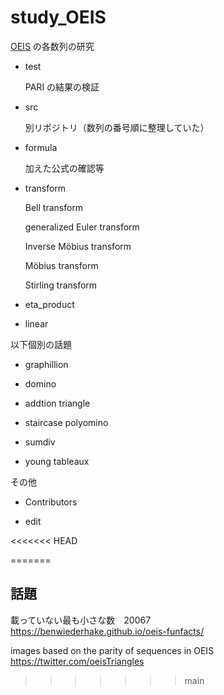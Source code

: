 # study_OEIS

[OEIS](https://oeis.org/) の各数列の研究

- test
 
    PARI の結果の検証

- src

    別リポジトリ（数列の番号順に整理していた）
    
- formula

    加えた公式の確認等
    
- transform

    Bell transform
    
    generalized Euler transform
    
    Inverse Möbius transform

    Möbius transform
    
    Stirling transform
    
- eta_product

- linear

以下個別の話題

- graphillion

- domino

- addtion triangle

- staircase polyomino

- sumdiv

- young tableaux

その他

- Contributors

- edit

<<<<<<< HEAD

=======
## 話題

載っていない最も小さな数　20067　　　https://benwiederhake.github.io/oeis-funfacts/

images based on the parity of sequences in OEIS https://twitter.com/oeisTriangles
>>>>>>> main
